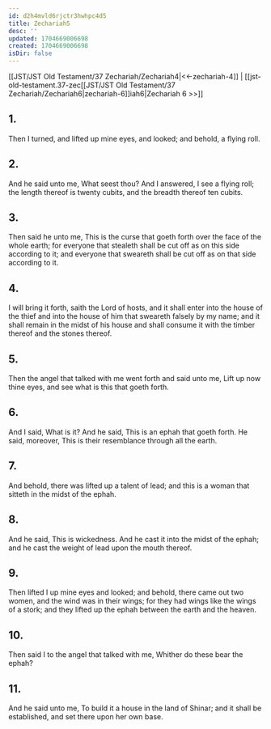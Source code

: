 ```yaml
---
id: d2h4mvld6rjctr3hwhpc4d5
title: Zechariah5
desc: ''
updated: 1704669006698
created: 1704669006698
isDir: false
---
```

[[JST/JST Old Testament/37 Zechariah/Zechariah4|<<-zechariah-4]] | [[jst-old-testament.37-zec[[JST/JST Old Testament/37 Zechariah/Zechariah6|zechariah-6]]iah6|Zechariah 6 >>]]
## 1.
Then I turned, and lifted up mine eyes, and looked; and behold, a flying roll.
## 2.
And he said unto me, What seest thou? And I answered, I see a flying roll; the length thereof is twenty cubits, and the breadth thereof ten cubits.
## 3.
Then said he unto me, This is the curse that goeth forth over the face of the whole earth; for everyone that stealeth shall be cut off as on this side according to it; and everyone that sweareth shall be cut off as on that side according to it.
## 4.
I will bring it forth, saith the Lord of hosts, and it shall enter into the house of the thief and into the house of him that sweareth falsely by my name; and it shall remain in the midst of his house and shall consume it with the timber thereof and the stones thereof.
## 5.
Then the angel that talked with me went forth and said unto me, Lift up now thine eyes, and see what is this that goeth forth.
## 6.
And I said, What is it? And he said, This is an ephah that goeth forth. He said, moreover, This is their resemblance through all the earth.
## 7.
And behold, there was lifted up a talent of lead; and this is a woman that sitteth in the midst of the ephah.
## 8.
And he said, This is wickedness. And he cast it into the midst of the ephah; and he cast the weight of lead upon the mouth thereof.
## 9.
Then lifted I up mine eyes and looked; and behold, there came out two women, and the wind was in their wings; for they had wings like the wings of a stork; and they lifted up the ephah between the earth and the heaven.
## 10.
Then said I to the angel that talked with me, Whither do these bear the ephah?
## 11.
And he said unto me, To build it a house in the land of Shinar; and it shall be established, and set there upon her own base.

